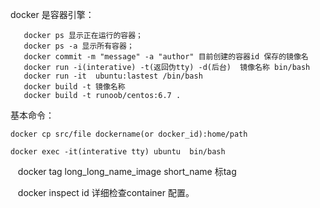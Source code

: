 docker 是容器引擎：  

       docker ps 显示正在运行的容器；
       docker ps -a 显示所有容器；
       docker commit -m "message" -a "author" 目前创建的容器id 保存的镜像名 
       docker run -i(interative) -t(返回伪tty) -d(后台)  镜像名称 bin/bash
       docker run -it  ubuntu:lastest /bin/bash
       docker build -t 镜像名称
       docker build -t runoob/centos:6.7 .
基本命令：  


    docker cp src/file dockername(or docker_id):home/path  

    docker exec -it(interative tty) ubuntu  bin/bash  
    
    docker tag long_long_name_image short_name 标tag
    
    
    docker inspect id 详细检查container 配置。
